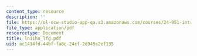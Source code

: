 ```yaml
---
content_type: resource
description: ''
file: https://ol-ocw-studio-app-qa.s3.amazonaws.com/courses/24-951-introduction-to-syntax-fall-2003/ac1414fd44bffa8c24cf2d945c2ef135_ln11ho_lfg.pdf
file_type: application/pdf
resourcetype: Document
title: ln11ho_lfg.pdf
uid: ac1414fd-44bf-fa8c-24cf-2d945c2ef135
---
```

